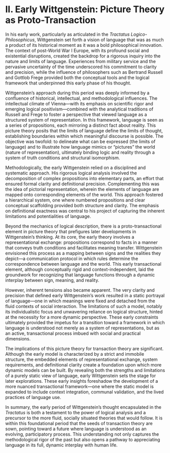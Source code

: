 # II. Early Wittgenstein: Picture Theory as Proto-Transaction

In his early work, particularly as articulated in the *Tractatus Logico-Philosophicus*, Wittgenstein set forth a vision of language that was as much a product of its historical moment as it was a bold philosophical innovation. The context of post-World War I Europe, with its profound social and existential disruptions, created the backdrop for a rigorous inquiry into the nature and limits of language. Experiences from military service and the pervasive uncertainty of the time underscored his commitment to clarity and precision, while the influence of philosophers such as Bertrand Russell and Gottlob Frege provided both the conceptual tools and the logical framework that underpinned this early phase of his thought.

Wittgenstein’s approach during this period was deeply informed by a confluence of historical, intellectual, and methodological influences. The intellectual climate of Vienna—with its emphasis on scientific rigor and emerging logical positivism—combined with the analytical traditions of Russell and Frege to foster a perspective that viewed language as a structured system of representation. In this framework, language is seen as a series of propositions, each mirroring a distinct fact about reality. This picture theory posits that the limits of language define the limits of thought, establishing boundaries within which meaningful discourse is possible. The objective was twofold: to delineate what can be expressed (the limits of language) and to illustrate how language mimics or “pictures” the world (nature of representation), ultimately binding logic and reality through a system of truth conditions and structural isomorphism.

Methodologically, the early Wittgenstein relied on a disciplined and systematic approach. His rigorous logical analysis involved the decomposition of complex propositions into elementary parts, an effort that ensured formal clarity and definitional precision. Complementing this was the idea of pictorial representation, wherein the elements of language are mapped onto corresponding elements of the world. This approach fostered a hierarchical system, one where numbered propositions and clear conceptual scaffolding provided both structure and clarity. The emphasis on definitional exactness was central to his project of capturing the inherent limitations and potentialities of language.

Beyond the mechanics of logical description, there is a proto-transactional element in picture theory that prefigures later developments in Wittgenstein’s thinking. At its core, the early theory involves a representational exchange: propositions correspond to facts in a manner that conveys truth conditions and facilitates meaning transfer. Wittgenstein envisioned this process as a mapping between signs and the realities they depict—a communication protocol in which rules determine the correspondence between language and the world. This early transactional element, although conceptually rigid and context-independent, laid the groundwork for recognizing that language functions through a dynamic interplay between sign, meaning, and reality.

However, inherent tensions also became apparent. The very clarity and precision that defined early Wittgenstein’s work resulted in a static portrayal of language—one in which meanings were fixed and detached from the fluid contexts of social interaction. The limitations of such a model, notably its individualistic focus and unwavering reliance on logical structure, hinted at the necessity for a more dynamic perspective. These early constraints ultimately provided the impetus for a transition toward a framework in which language is understood not merely as a system of representations, but as an active, transactional process imbued with social and practical dimensions.

The implications of this picture theory for transaction theory are significant. Although the early model is characterized by a strict and immobile structure, the embedded elements of representational exchange, system requirements, and definitional clarity create a foundation upon which more dynamic models can be built. By revealing both the strengths and limitations of a purely static view of language, early Wittgenstein sets the stage for later explorations. These early insights foreshadow the development of a more nuanced transactional framework—one where the static model is expanded to include context integration, communal validation, and the lived practices of language use.

In summary, the early period of Wittgenstein’s thought encapsulated in the *Tractatus* is both a testament to the power of logical analysis and a precursor to the more fluid, socially situated theories that would follow. It is within this foundational period that the seeds of transaction theory are sown, pointing toward a future where language is understood as an evolving, participatory process. This understanding not only captures the methodological rigor of the past but also opens a pathway to appreciating language in its full, dynamic interplay with human life.